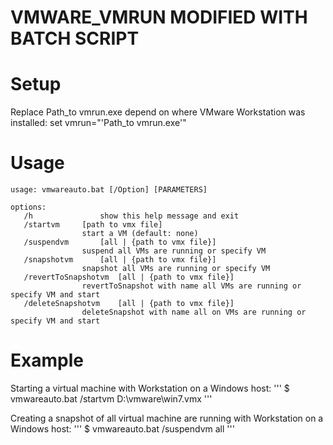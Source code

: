 # VMWARE_VMRUN MODIFIED WITH BATCH SCRIPT

# Setup

Replace Path_to vmrun.exe depend on where VMware Workstation was installed: 
set vmrun="'Path_to vmrun.exe'"

# Usage

```
usage: vmwareauto.bat [/Option] [PARAMETERS]

options:
   /h				show this help message and exit
   /startvm		[path to vmx file]
				start a VM (default: none)
   /suspendvm		[all | {path to vmx file}]
				suspend all VMs are running or specify VM
   /snapshotvm		[all | {path to vmx file}]
				snapshot all VMs are running or specify VM
   /revertToSnapshotvm	[all | {path to vmx file}]
				revertToSnapshot with name all VMs are running or specify VM and start
   /deleteSnapshotvm	[all | {path to vmx file}]
				deleteSnapshot with name all on VMs are running or specify VM and start
```

# Example

Starting a virtual machine with Workstation on a Windows host:
'''
$ vmwareauto.bat /startvm D:\vmware\win7.vmx
'''

Creating a snapshot of all virtual machine are running with Workstation on a Windows host:
'''
$ vmwareauto.bat /suspendvm all
'''
